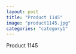 ```yaml
---
layout: post
title: "Product 1145"
image: "product1145.jpg"
categories: "category1"
---
```

Product 1145
